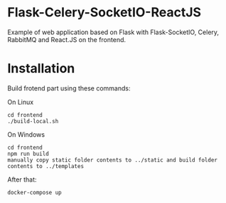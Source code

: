 # Flask-Celery-SocketIO-ReactJS

Example of web application based on Flask with Flask-SocketIO, Celery, RabbitMQ and React.JS on the frontend.

# Installation

Build frotend part using these commands:

On Linux

```
cd frontend
./build-local.sh
```

On Windows

```
cd frontend
npm run build
manually copy static folder contents to ../static and build folder contents to ../templates
```

After that:
```
docker-compose up
```
